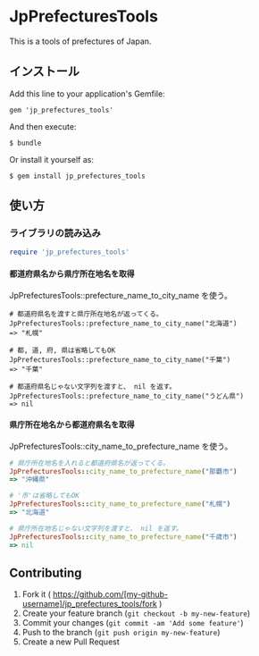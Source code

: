 # JpPrefecturesTools

This is a tools of prefectures of Japan.

## インストール

Add this line to your application's Gemfile:

    gem 'jp_prefectures_tools'

And then execute:

    $ bundle

Or install it yourself as:

    $ gem install jp_prefectures_tools

## 使い方
### ライブラリの読み込み
```ruby
require 'jp_prefectures_tools'
```

#### 都道府県名から県庁所在地名を取得

JpPrefecturesTools::prefecture_name_to_city_name を使う。

```
# 都道府県名を渡すと県庁所在地名が返ってくる。
JpPrefecturesTools::prefecture_name_to_city_name("北海道")
=> "札幌"

# 都, 道, 府, 県は省略してもOK
JpPrefecturesTools::prefecture_name_to_city_name("千葉")
=> "千葉"

# 都道府県名じゃない文字列を渡すと、 nil を返す。
JpPrefecturesTools::prefecture_name_to_city_name("うどん県")
=> nil
```

#### 県庁所在地名から都道府県名を取得

JpPrefecturesTools::city_name_to_prefecture_name を使う。

```ruby
# 県庁所在地名を入れると都道府県名が返ってくる。
JpPrefecturesTools::city_name_to_prefecture_name("那覇市")
=> "沖縄県"

# '市'は省略してもOK
JpPrefecturesTools::city_name_to_prefecture_name("札幌")
=> "北海道"

# 県庁所在地名じゃない文字列を渡すと、 nil を返す。
JpPrefecturesTools::city_name_to_prefecture_name("千歳市")
=> nil
```


## Contributing

1. Fork it ( https://github.com/[my-github-username]/jp_prefectures_tools/fork )
2. Create your feature branch (`git checkout -b my-new-feature`)
3. Commit your changes (`git commit -am 'Add some feature'`)
4. Push to the branch (`git push origin my-new-feature`)
5. Create a new Pull Request
